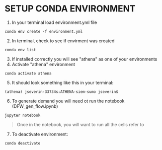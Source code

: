 # SETUP CONDA ENVIRONMENT

1. In your terminal load  environment.yml file
```linux
conda env create -f environment.yml
```
2. In terminal, check to see if envirment was created
```linux
conda env list
```
3. If installed correctly you will see "athena" as one of your environments
4. Activate "athena" environment
```linux
conda activate athena
```
5. It should look something like this in your terminal: 
```linux
(athena) jseverin-33734s:ATHENA-siem-sumo jseverin$
```
6. To generate demand you will need ot run the notebook (DFW_gen_flow.ipynb)
```linux
jupyter notebook
```
> Once in the notebook, you will want to run all the cells refer to 

7. To deactivate environment:
```linux
conda deactivate 
```

